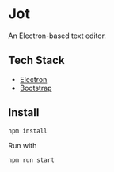 # Jot

An Electron-based text editor.

## Tech Stack

- [Electron](https://www.electronjs.org/)
- [Bootstrap](https://getbootstrap.com/)

## Install

`npm install`

Run with

`npm run start`